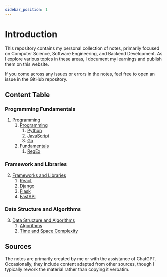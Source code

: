 ```yaml
---
sidebar_position: 1
---
```


# Introduction

This repository contains my personal collection of notes, primarily focused on Computer Science, Software Engineering, and Backend Development. As I explore various topics in these areas, I document my learnings and publish them on this website.

If you come across any issues or errors in the notes, feel free to open an issue in the GitHub repository.

## Content Table

### Programming Fundamentals

1. [Programming](/docs/programming/introduction.md)
   1. [Programming](/docs/programming/introduction.md)
      1. [Python](/docs/programming/programming-languages/python/introduction.md)
      2. [JavaScript](/docs/programming/programming-languages/javascript/introduction.md)
      3. [Go](/docs/programming/programming-languages/go/introduction.md)
   2. [Fundamentals](/docs/programming/introduction.md)
      1. [RegEx](/docs/programming/fundamentals/regex.md)

### Framework and Libraries

2. [Frameworks and Libraries](/docs/frameworks-libraries/introduction.md)
   1. [React](/docs/frameworks-libraries/frontend/react/introduction.md)
   2. [Django](/docs/frameworks-libraries/backend/django/introduction.md)
   3. [Flask](/docs/frameworks-libraries/backend/flask/introduction.md)
   4. [FastAPI](/docs/frameworks-libraries/backend/fastapi/introduction.md)

### Data Structure and Algorithms

3. [Data Structure and Algorithms](/docs/data-structure-and-algorithms/introduction.md)
   1. [Algorithms](/docs/data-structure-and-algorithms/introduction.md)
   2. [Time and Space Complexity](/docs/data-structure-and-algorithms/introduction.md)

<!--
### System Design and Databases

1. [Database](/docs/databases/introduction.md)
   1. [SQL](/docs/databases/sql/sql.md)
   2. [Database Engineering](/docs/databases/database-engineering/introduction.md)
   3. [Database Systems](/docs/databases/database-systems/introduction.md)
2. [Networking](/docs/networking/introduction.md)
   1. [Protocols](/docs/networking/protocols/client-server-architecture.md)
   2. [Communication Design Patterns](/docs/networking/communication-design-patterns/request-response.md)
3. [System Design](/docs/system-design/introduction.md)
   1. [Fundamental Concepts](/docs/system-design/fundamental-concepts/high-and-low-level-design.md)
   2. [Communication in Distributed Systems](/docs/system-design/distributed-system-communication/mq-vs-ms.md)
   3. [Containers](/docs/system-design/containers/introduction.md)

### Other tools and utilities

1. [Version Control](/docs/version-control/introduction.md)
   1. [Git](/docs/version-control/git/introduction.md)
2. [Design Patterns](/docs/design-patterns/introduction.md)
3. [Other](/docs/other/regex.md) -->

## Sources

The notes are primarily created by me or with the assistance of ChatGPT. Occasionally, they include content adapted from other sources, though I typically rework the material rather than copying it verbatim.
